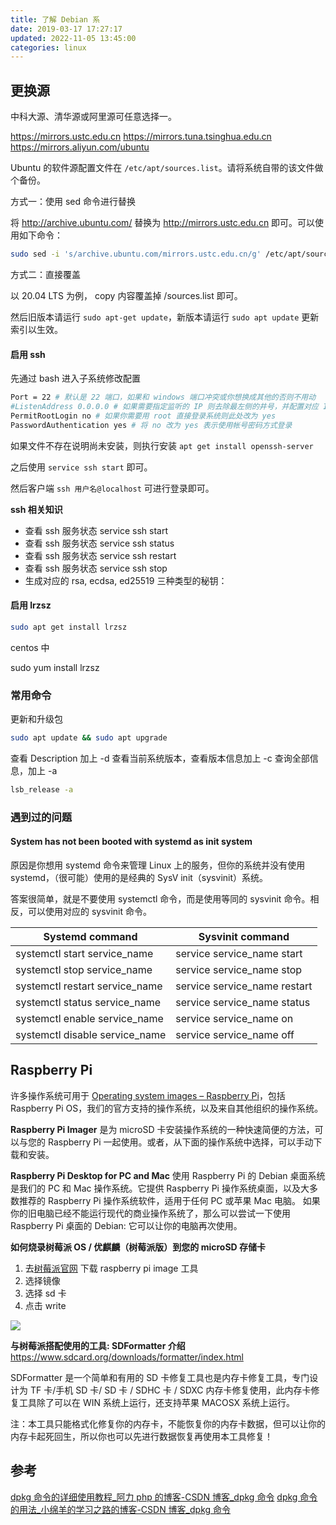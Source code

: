 ```yaml
---
title: 了解 Debian 系
date: 2019-03-17 17:27:17
updated: 2022-11-05 13:45:00
categories: linux
---
```


## 更换源

中科大源、清华源或阿里源可任意选择一。

https://mirrors.ustc.edu.cn
https://mirrors.tuna.tsinghua.edu.cn
https://mirrors.aliyun.com/ubuntu

Ubuntu 的软件源配置文件在 `/etc/apt/sources.list`。请将系统自带的该文件做个备份。

方式一：使用 sed 命令进行替换

将 <http://archive.ubuntu.com/> 替换为 <http://mirrors.ustc.edu.cn> 即可。可以使用如下命令：

```sh
sudo sed -i 's/archive.ubuntu.com/mirrors.ustc.edu.cn/g' /etc/apt/sources.list
```

方式二：直接覆盖

以 20.04 LTS 为例， copy 内容覆盖掉 /sources.list 即可。

然后旧版本请运行 `sudo apt-get update`，新版本请运行 `sudo apt update` 更新索引以生效。

#### 启用 ssh

先通过 bash 进入子系统修改配置

```bash
Port = 22 # 默认是 22 端口，如果和 windows 端口冲突或你想换成其他的否则不用动
#ListenAddress 0.0.0.0 # 如果需要指定监听的 IP 则去除最左侧的井号，并配置对应 IP，默认即监听 PC 所有 IP
PermitRootLogin no # 如果你需要用 root 直接登录系统则此处改为 yes
PasswordAuthentication yes # 将 no 改为 yes 表示使用帐号密码方式登录
```

如果文件不存在说明尚未安装，则执行安装 `apt get install openssh-server`

之后使用 `service ssh start` 即可。

然后客户端 `ssh 用户名@localhost` 可进行登录即可。

**ssh 相关知识**

* 查看 ssh 服务状态
service ssh start
* 查看 ssh 服务状态
service ssh status
* 查看 ssh 服务状态
service ssh restart
* 查看 ssh 服务状态
service ssh stop
* 生成对应的 rsa, ecdsa, ed25519 三种类型的秘钥：

#### 启用 lrzsz

```sh
sudo apt get install lrzsz
```

centos 中

sudo yum install lrzsz

### 常用命令

更新和升级包

```sh
sudo apt update && sudo apt upgrade
```

查看 Description 加上 -d
查看当前系统版本，查看版本信息加上 -c
查询全部信息，加上 -a

```sh
lsb_release -a
```

### 遇到过的问题

#### System has not been booted with systemd as init system

原因是你想用 systemd 命令来管理 Linux 上的服务，但你的系统并没有使用 systemd，（很可能）使用的是经典的 SysV init（sysvinit）系统。

答案很简单，就是不要使用 systemctl 命令，而是使用等同的 sysvinit 命令。相反，可以使用对应的 sysvinit 命令。

Systemd command | Sysvinit command
----  | ----
systemctl start service_name | service service_name start
systemctl stop service_name | service service_name stop
systemctl restart service_name | service service_name restart
systemctl status service_name | service service_name status
systemctl enable service_name | service service_name on
systemctl disable service_name | service service_name off

## Raspberry Pi

许多操作系统可用于 [Operating system images – Raspberry Pi]( https://www.raspberrypi.com/software/operating-systems/)，包括 Raspberry Pi OS，我们的官方支持的操作系统，以及来自其他组织的操作系统。

**Raspberry Pi Imager** 是为 microSD 卡安装操作系统的一种快速简便的方法，可以与您的 Raspberry Pi 一起使用。或者，从下面的操作系统中选择，可以手动下载和安装。

**Raspberry Pi Desktop for PC and Mac**
使用 Raspberry Pi 的 Debian 桌面系统是我们的 PC 和 Mac 操作系统。它提供 Raspberry Pi 操作系统桌面，以及大多数推荐的 Raspberry Pi 操作系统软件，适用于任何 PC 或苹果 Mac 电脑。
如果你的旧电脑已经不能运行现代的商业操作系统了，那么可以尝试一下使用 Raspberry Pi 桌面的 Debian: 它可以让你的电脑再次使用。

**如何烧录树莓派 OS / 优麒麟（树莓派版）到您的 microSD 存储卡**

1. 去[树莓派官网](https://www.raspberrypi.org/downloads/) 下载 raspberry pi image 工具
2. 选择镜像
3. 选择 sd 卡
4. 点击 write

![](https://upload-images.jianshu.io/upload_images/1662509-0fec5762427dcf3b.png?imageMogr2/auto-orient/strip%7CimageView2/2/w/1240)

**与树莓派搭配使用的工具: SDFormatter 介绍**
<https://www.sdcard.org/downloads/formatter/index.html>

SDFormatter 是一个简单和有用的 SD 卡修复工具也是内存卡修复工具，专门设计为 TF 卡/手机 SD 卡/ SD 卡 / SDHC 卡 / SDXC 内存卡修复使用，此内存卡修复工具除了可以在 WIN 系统上运行，还支持苹果 MACOSX 系统上运行。

注：本工具只能格式化修复你的内存卡，不能恢复你的内存卡数据，但可以让你的内存卡起死回生，所以你也可以先进行数据恢复再使用本工具修复！

## 参考

[dpkg 命令的详细使用教程_阿力 php 的博客-CSDN 博客_dpkg 命令](https://blog.csdn.net/qq_18839693/article/details/62229646)
[dpkg 命令的用法_小绵羊的学习之路的博客-CSDN 博客_dpkg 命令](https://blog.csdn.net/yang3572/article/details/80991108)
